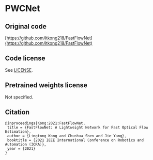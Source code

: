 # PWCNet

## Original code

[https://github.com/ltkong218/FastFlowNet](https://github.com/ltkong218/FastFlowNet)

## Code license

See [LICENSE](LICENSE).

## Pretrained weights license

Not specified.

## Citation

```
@inproceedings{Kong:2021:FastFlowNet, 
 title = {FastFlowNet: A Lightweight Network for Fast Optical Flow Estimation}, 
 author = {Lingtong Kong and Chunhua Shen and Jie Yang}, 
 booktitle = {2021 IEEE International Conference on Robotics and Automation (ICRA)}, 
 year = {2021}
}
```